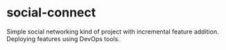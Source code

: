 # social-connect
Simple social networking kind of project with incremental feature addition.
Deploying features using DevOps tools.

